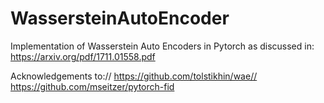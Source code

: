 # WassersteinAutoEncoder

Implementation of Wasserstein Auto Encoders in Pytorch as discussed in: 
https://arxiv.org/pdf/1711.01558.pdf

Acknowledgements to://
https://github.com/tolstikhin/wae//
https://github.com/mseitzer/pytorch-fid
